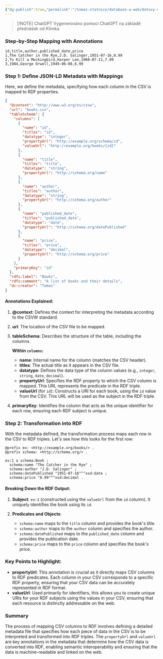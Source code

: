 ```yaml
---
{"dg-publish":true,"permalink":"/tomas-statnice/databaze-a-web/datovy-management/datove-formaty/examples/priklad-csvw-rdf/","tags":["tomas","datovy_management","databaze_a_web"],"noteIcon":""}
---
```


> [!NOTE] ChatGPT
> Vygenerováno pomocí ChatGPT na základě přednášek od Klimka

### **Step-by-Step Mapping with Annotations**

```csv
id,title,author,published_date,price
1,The Catcher in the Rye,J.D. Salinger,1951-07-16,8.99
2,To Kill a Mockingbird,Harper Lee,1960-07-11,7.99
3,1984,George Orwell,1949-06-08,6.99
```

### **Step 1: Define JSON-LD Metadata with Mappings**

Here, we define the metadata, specifying how each column in the CSV is mapped to RDF properties.

```json
{
  "@context": "http://www.w3.org/ns/csvw",
  "url": "books.csv",
  "tableSchema": {
    "columns": [
      {
        "name": "id",
        "titles": "id",
        "datatype": "integer",
        "propertyUrl": "http://example.org/schema/id",
        "valueUrl": "http://example.org/books/{id}"
      },
      {
        "name": "title",
        "titles": "title",
        "datatype": "string",
        "propertyUrl": "http://schema.org/name"
      },
      {
        "name": "author",
        "titles": "author",
        "datatype": "string",
        "propertyUrl": "http://schema.org/author"
      },
      {
        "name": "published_date",
        "titles": "published_date",
        "datatype": "date",
        "propertyUrl": "http://schema.org/datePublished"
      },
      {
        "name": "price",
        "titles": "price",
        "datatype": "decimal",
        "propertyUrl": "http://schema.org/price"
      }
    ],
    "primaryKey": "id"
  },
  "rdfs:label": "Books",
  "rdfs:comment": "A list of books and their details",
  "dc:creator": "Tomas"
}
```

#### **Annotations Explained:**

1. **@context**: Defines the context for interpreting the metadata according to the CSVW standard.
2. **url**: The location of the CSV file to be mapped.
3. **tableSchema**: Describes the structure of the table, including the columns.

   **Within `columns`:**
   
   - **name**: Internal name for the column (matches the CSV header).
   - **titles**: The actual title as it appears in the CSV file.
   - **datatype**: Defines the data type of the column values (e.g., `integer`, `string`, `date`, `decimal`).
   - **propertyUrl**: Specifies the RDF property to which the CSV column is mapped. This URL represents the predicate in the RDF triple.
   - **valueUrl** (for `id`): Constructs a URI for each book, using the `id` value from the CSV. This URL will be used as the subject in the RDF triple.

4. **primaryKey**: Identifies the column that acts as the unique identifier for each row, ensuring each RDF subject is unique.

### **Step 2: Transformation into RDF**

With the metadata defined, the transformation process maps each row in the CSV to RDF triples. Let's see how this looks for the first row:

```turtle
@prefix ex: <http://example.org/books/> .
@prefix schema: <http://schema.org/> .

ex:1 a schema:Book ;
  schema:name "The Catcher in the Rye" ;
  schema:author "J.D. Salinger" ;
  schema:datePublished "1951-07-16"^^xsd:date ;
  schema:price "8.99"^^xsd:decimal .
```

#### **Breaking Down the RDF Output:**

1. **Subject**: `ex:1` (constructed using the `valueUrl` from the `id` column). It uniquely identifies the book using its `id`.

2. **Predicates and Objects**:
   - `schema:name` maps to the `title` column and provides the book's title.
   - `schema:author` maps to the `author` column and specifies the author.
   - `schema:datePublished` maps to the `published_date` column and provides the publication date.
   - `schema:price` maps to the `price` column and specifies the book's price.

### **Key Points to Highlight:**

- **propertyUrl**: This annotation is crucial as it directly maps CSV columns to RDF predicates. Each column in your CSV corresponds to a specific RDF property, ensuring that your CSV data can be accurately represented in RDF format.
- **valueUrl**: Used primarily for identifiers, this allows you to create unique URIs for your RDF subjects using the values in your CSV, ensuring that each resource is distinctly addressable on the web.

### **Summary**

The process of mapping CSV columns to RDF involves defining a detailed metadata file that specifies how each piece of data in the CSV is to be interpreted and transformed into RDF triples. The `propertyUrl` and `valueUrl` are key annotations in the metadata that determine how the CSV data is converted into RDF, enabling semantic interoperability and ensuring that the data is machine-readable and linked on the web.